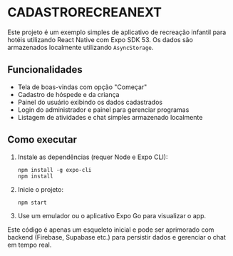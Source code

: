 # CADASTRORECREANEXT

Este projeto é um exemplo simples de aplicativo de recreação infantil para hotéis utilizando React Native com Expo SDK 53. Os dados são armazenados localmente utilizando `AsyncStorage`.

## Funcionalidades
- Tela de boas-vindas com opção "Começar"
- Cadastro de hóspede e da criança
- Painel do usuário exibindo os dados cadastrados
- Login do administrador e painel para gerenciar programas
- Listagem de atividades e chat simples armazenado localmente

## Como executar
1. Instale as dependências (requer Node e Expo CLI):
   ```
   npm install -g expo-cli
   npm install
   ```
2. Inicie o projeto:
   ```
   npm start
   ```
3. Use um emulador ou o aplicativo Expo Go para visualizar o app.

Este código é apenas um esqueleto inicial e pode ser aprimorado com backend (Firebase, Supabase etc.) para persistir dados e gerenciar o chat em tempo real.
